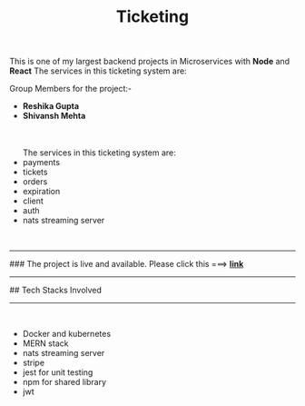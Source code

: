 <h1 align=center>Ticketing</h1>
<br>
<br>
This is one of my largest backend projects in Microservices with <b>Node</b> and <b>React</b>
The services in this ticketing system are:
<br>

Group Members for the project:-
<ul>
  <li><b>Reshika Gupta</b></li>
  <li><b>Shivansh Mehta</b></li>
 </ul>
<ul>
  
  <br>
  <br>
  The services in this ticketing system are:
  <li>payments</li>
  <li>tickets</li>
  <li> orders</li>
  <li>expiration</li>
  <li>client</li>
  <li>auth</li>
  <li>nats streaming server</li>
</ul>
<br>
<hr>
### The project is live and available. Please click this ===> <a href='http://www.ticketing-app-test.shop/'><b>link</b></a>
<br>
<hr>
## Tech Stacks Involved
<hr>
<br>
<ul>
<li>Docker and kubernetes</li>
  <li>MERN stack</li>
<li>nats streaming server</li>
  <li>stripe</li>
  <li>jest for unit testing</li>
<li>npm for shared library</li>
  <li>jwt</li>
 </ul>
